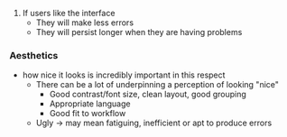 1. If users like the interface
	- They will make less errors
	- They will persist longer when they are having problems

### Aesthetics
- how nice it looks is incredibly important in this respect
	- There can be a lot of underpinning a perception of looking "nice"
		- Good contrast/font size, clean layout, good grouping
		- Appropriate language
		- Good fit to workflow
	- Ugly $\rightarrow$ may mean fatiguing, inefficient or apt to produce errors